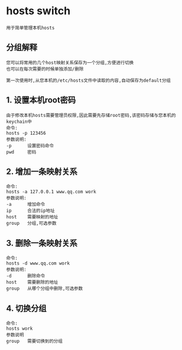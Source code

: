 # hosts switch

	用于简单管理本机hosts

## 分组解释

	您可以将常用的几个host映射关系保存为一个分组,方便进行切换
	也可以在每次需要的时候单独添加/删除

	第一次使用时,从您本机的/etc/hosts文件中读取的内容,自动保存为default分组

## 1. 设置本机root密码

	由于修改本机hosts需要管理员权限,因此需要先存储root密码,该密码存储与您本机的keychain中
	命令:
	hosts -p 123456
	参数说明:
	-p		设置密码命令
	pwd		密码

## 2. 增加一条映射关系

	命令:
	hosts -a 127.0.0.1 www.qq.com work
	参数说明:
	-a		增加命令
	ip		合法的ip地址
	host	需要映射的地址
	group	分组,可选参数

## 3. 删除一条映射关系

	命令:
	hosts -d www.qq.com work
	参数说明:
	-d		删除命令
	host	需要删除的地址
	group	从哪个分组中删除,可选参数

## 4. 切换分组

	命令:
	hosts work
	参数说明
	group	需要切换到的分组